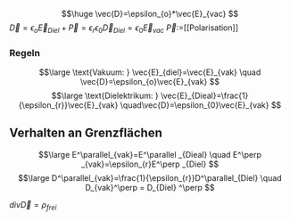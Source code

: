 $$\huge
\vec{D}=\epsilon_{o}*\vec{E}_{vac}
$$
$\vec{D}=\epsilon_{o}\vec{E}_{Diel}+\vec{P}=\epsilon_{r}\epsilon_{0}\vec{D}_{Diel}=\epsilon_{0}\vec{E}_{vac}$
$\vec{P}$:=[[Polarisation]]
### Regeln
$$\large
\text{Vakuum: } \vec{E}_{diel}=\vec{E}_{vak} \quad \vec{D}=\epsilon_{o}\vec{E}_{vak}
$$
$$\large
\text{Dielektrikum: } \vec{E}_{Dieal}=\frac{1}{\epsilon_{r}}\vec{E}_{vak} \quad\vec{D}=\epsilon_{0}\vec{E}_{vak}
$$
## Verhalten an Grenzflächen
$$\large
E^\parallel_{vak}=E^\parallel _{Dieal} \quad E^\perp _{vak}=\epsilon_{r}E^\perp _{Diel}
$$
$$\large
D^\parallel_{vak}=\frac{1}{\epsilon_{r}}D^\parallel_{Diel} \quad D_{vak}^\perp = D_{Diel} ^\perp
$$

$div\vec{D}=\rho_{frei}$
